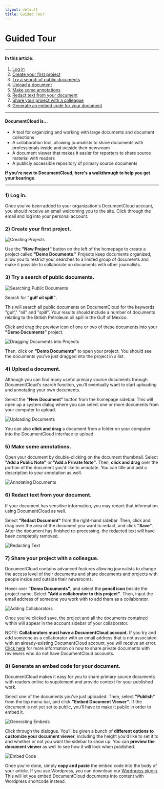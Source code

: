 ```yaml
---
layout: default
title: Guided Tour
---
```


# Guided Tour

***

#### In this article:
1. [Log in](#1--log-in)
2. [Create your first project](#2--create-your-first-project)
3. [Try a search of public documents](#3--try-a-search-of-public-documents)
4. [Upload a document](#4--upload-a-document)
5. [Make some annotations](#5--make-some-annotations)
6. [Redact text from your document](#6--redact-text-from-your-document)
7. [Share your project with a colleague](#7--share-your-project-with-a-colleague)
8. [Generate an embed code for your document](#8--generate-an-embed-code-for-your-document)

***

#### DocumentCloud is...
* A tool for organizing and working with large documents and document collections
* A collaboration tool, allowing journalists to share documents with professionals inside and outside their newsroom
* A document viewer that makes it easier for reporters to share source material with readers
* A publicly accessible repository of primary source documents 

**If you're new to DocumentCloud, here's a walkthrough to help you get your bearings.**
***

### 1) Log in.

Once you've been added to your organization's DocumentCloud account, you should receive an email welcoming you to the site. Click through the email and log into your personal account.

### 2) Create your first project.

![Creating Projects](./images/guide/guide1.gif)


Use the **"New Project"** button on the left of the homepage to create a project called **"Demo Documents."** Projects keep documents organized, allow you to restrict your searches to a limited group of documents and make it possible to collaborate on documents with other journalists.

### 3) Try a search of public documents.
![Searching Public Documents](./images/guide/guide2.gif)

Search for **"gulf oil spill"**.

This will search all public documents on DocumentCloud for the keywords "gulf," "oil" and "spill". Your results should include a number of documents relating to the British Petroleum oil spill in the Gulf of Mexico. 

Click and drag the preview icon of one or two of these documents into your **"Demo Documents"** project. 

![Dragging Documents into Projects](./images/guide/guide3.gif)

Then, click on **"Demo Documents"** to open your project. You should see the documents you've just dragged into the project in a list.

### 4) Upload a document.

Although you can find many useful primary source documents through DocumentCloud's search function, you'll eventually want to start uploading and annotating your own documents.

Select the **"New Document"** button from the homepage sidebar. This will open up a system dialog where you can select one or more documents from your computer to upload.

![Uploading Documents](./images/guide/guide4.gif)

You can also **click and drag** a document from a folder on your computer into the DocumentCloud interface to upload.

### 5) Make some annotations.

Open your document by double-clicking on the document thumbnail. Select **"Add a Public Note"** or **"Add a Private Note"**. Then, **click and drag** over the portion of the document you'd like to annotate. You can title and add a description to your annotation as well.

![Annotating Documents](./images/guide/guide5.gif)


### 6) Redact text from your document.

If your document has sensitive information, you may redact that information using DocumentCloud as well.

Select **"Redact Document"** from the right-hand sidebar. Then, click and drag over the area of the document you want to redact, and click **"Save"**. After the document has finished re-processing, the redacted text will have been completely removed.

![Redacting Text](./images/guide/guide6.gif)



### 7) Share your project with a colleague.

DocumentCloud contains advanced features allowing journalists to change the access level of their documents and share documents and projects with people inside and outside their newsrooms.

Hover over **"Demo Documents"**, and select the **pencil icon** beside the project name. Select **"Add a collaborator to this project"**. Then, input the email address of someone you work with to add them as a collaborator.

![Adding Collaborators](./images/collaboration/collaboration4.gif)

Once you've clicked save, the project and all the documents contained within will appear in the account sidebar of your collaborator.

NOTE: **Collaborators must have a DocumentCloud account.** If you try and add someone as a collaborator with an email address that is not associated with an already-existing DocumentCloud account, you will receive an error. [Click here](collaboration.md#sharing-documents-with-reviewers) for more information on how to share private documents with reviewers who do not have DocumentCloud accounts.

### 8) Generate an embed code for your document.
DocumentCloud makes it easy for you to share primary source documents with readers online to supplement and provide context for your published work.

Select one of the documents you've just uploaded. Then, select **"Publish"** from the top menu bar, and click **"Embed Document Viewer"**. If the document is not yet set to public, you'll have to [make it public](publishing_embedding.md#making-documents-public) in order to embed it.

![Generating Embeds](./images/guide/guide7.gif)

Click through the dialogue. You'll be given a bunch of **different options to customize your document viewer**, including the height you'd like to set it to and whether or not you want the sidebar to show up. You can **preview the document viewer** as well to see how it will look when published.

![Embed Code](./images/publishing_embedding/publishing_embedding7.gif)


Once you're done, simply **copy and paste** the embed code into the body of your article. If you use Wordpress, you can download our [Wordpress plugin](https://wordpress.org/plugins/documentcloud/). This will let you embed DocumentCloud documents into content with Wordpress shortcode instead.

